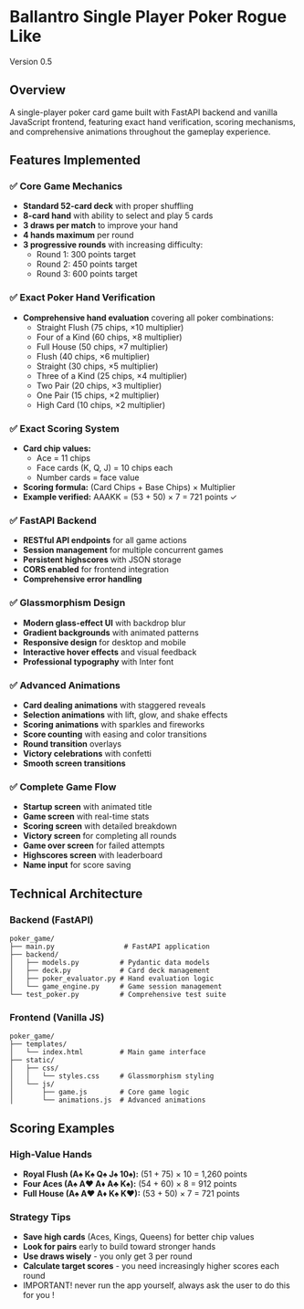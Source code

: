 # Ballantro Single Player Poker Rogue Like

Version 0.5

## Overview
A single-player poker card game built with FastAPI backend and vanilla JavaScript frontend, featuring exact hand verification, scoring mechanisms, and comprehensive animations throughout the gameplay experience.

## Features Implemented

### ✅ Core Game Mechanics
- **Standard 52-card deck** with proper shuffling
- **8-card hand** with ability to select and play 5 cards
- **3 draws per match** to improve your hand
- **4 hands maximum** per round
- **3 progressive rounds** with increasing difficulty:
  - Round 1: 300 points target
  - Round 2: 450 points target  
  - Round 3: 600 points target

### ✅ Exact Poker Hand Verification
- **Comprehensive hand evaluation** covering all poker combinations:
  - Straight Flush (75 chips, ×10 multiplier)
  - Four of a Kind (60 chips, ×8 multiplier)
  - Full House (50 chips, ×7 multiplier)
  - Flush (40 chips, ×6 multiplier)
  - Straight (30 chips, ×5 multiplier)
  - Three of a Kind (25 chips, ×4 multiplier)
  - Two Pair (20 chips, ×3 multiplier)
  - One Pair (15 chips, ×2 multiplier)
  - High Card (10 chips, ×2 multiplier)

### ✅ Exact Scoring System
- **Card chip values:**
  - Ace = 11 chips
  - Face cards (K, Q, J) = 10 chips each
  - Number cards = face value
- **Scoring formula:** (Card Chips + Base Chips) × Multiplier
- **Example verified:** AAAKK = (53 + 50) × 7 = 721 points ✓

### ✅ FastAPI Backend
- **RESTful API endpoints** for all game actions
- **Session management** for multiple concurrent games
- **Persistent highscores** with JSON storage
- **CORS enabled** for frontend integration
- **Comprehensive error handling**

### ✅ Glassmorphism Design
- **Modern glass-effect UI** with backdrop blur
- **Gradient backgrounds** with animated patterns
- **Responsive design** for desktop and mobile
- **Interactive hover effects** and visual feedback
- **Professional typography** with Inter font

### ✅ Advanced Animations
- **Card dealing animations** with staggered reveals
- **Selection animations** with lift, glow, and shake effects
- **Scoring animations** with sparkles and fireworks
- **Score counting** with easing and color transitions
- **Round transition** overlays
- **Victory celebrations** with confetti
- **Smooth screen transitions**

### ✅ Complete Game Flow
- **Startup screen** with animated title
- **Game screen** with real-time stats
- **Scoring screen** with detailed breakdown
- **Victory screen** for completing all rounds
- **Game over screen** for failed attempts
- **Highscores screen** with leaderboard
- **Name input** for score saving

## Technical Architecture

### Backend (FastAPI)
```
poker_game/
├── main.py                 # FastAPI application
├── backend/
│   ├── models.py          # Pydantic data models
│   ├── deck.py            # Card deck management
│   ├── poker_evaluator.py # Hand evaluation logic
│   └── game_engine.py     # Game session management
└── test_poker.py          # Comprehensive test suite
```

### Frontend (Vanilla JS)
```
poker_game/
├── templates/
│   └── index.html         # Main game interface
├── static/
│   ├── css/
│   │   └── styles.css     # Glassmorphism styling
│   └── js/
│       ├── game.js        # Core game logic
│       └── animations.js  # Advanced animations
```

## Scoring Examples

### High-Value Hands
- **Royal Flush (A♠ K♠ Q♠ J♠ 10♠):** (51 + 75) × 10 = 1,260 points
- **Four Aces (A♠ A♥ A♦ A♣ K♠):** (54 + 60) × 8 = 912 points
- **Full House (A♠ A♥ A♦ K♠ K♥):** (53 + 50) × 7 = 721 points

### Strategy Tips
- **Save high cards** (Aces, Kings, Queens) for better chip values
- **Look for pairs** early to build toward stronger hands
- **Use draws wisely** - you only get 3 per round
- **Calculate target scores** - you need increasingly higher scores each round
- IMPORTANT! never run the app yourself, always ask the user to do this for you !